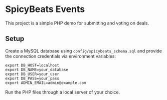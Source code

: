 # SpicyBeats Events

This project is a simple PHP demo for submitting and voting on deals.

## Setup

Create a MySQL database using `config/spicybeats_schema.sql` and provide the
connection credentials via environment variables:

```
export DB_HOST=localhost
export DB_NAME=your_database
export DB_USER=your_user
export DB_PASS=your_pass
export ADMIN_EMAIL=admin@example.com
```

Run the PHP files through a local server of your choice.
